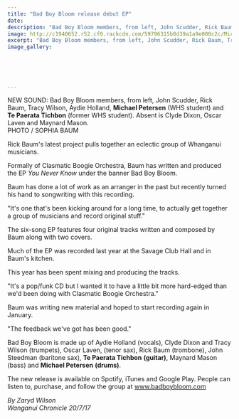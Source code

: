 ```yaml
---
title: "Bad Boy Bloom release debut EP"
date: 
description: "Bad Boy Bloom members, from left, John Scudder, Rick Baum, Tracy Wilson, Aydie Holland, Michael Petersen (WHS student) and Te Paerata Tichbon (former WHS student). Absent is Clyde Dixon, Oscar Laven.."
image: http://c1940652.r52.cf0.rackcdn.com/59796315b8d39a1a9e000c2c/Michael-Petersen-Bad-Boy-Bloom-band-chron.jpg
excerpt: "Bad Boy Bloom members, from left, John Scudder, Rick Baum, Tracy Wilson, Aydie Holland, Michael Petersen (WHS student) and Te Paerata Tichbon (former WHS student). Absent is Clyde Dixon, Oscar Laven and Maynard Mason."
image_gallery:
    
    
    
    
    
---
```


<p><span>NEW SOUND: Bad Boy Bloom members, from left, John Scudder, Rick Baum, Tracy Wilson, Aydie Holland, <strong>Michael Petersen</strong> (WHS student) and <strong>Te Paerata Tichbon</strong> (former WHS student). Absent is Clyde Dixon, Oscar Laven and Maynard Mason.<br />PHOTO / SOPHIA BAUM</span></p>
<p class="element element-paragraph">Rick Baum's latest project pulls together an eclectic group of Whanganui musicians.</p>
<p class="element element-paragraph">Formally of Clasmatic Boogie Orchestra, Baum has written and produced the EP&nbsp;<em>You Never Know</em>&nbsp;under the banner Bad Boy Bloom.</p>
<p class="element element-paragraph">Baum has done a lot of work as an arranger in the past but recently turned his hand to songwriting with this recording.</p>
<p class="element element-paragraph">"It's one that's been kicking around for a long time, to actually get together a group of musicians and record original stuff."</p>
<p class="element element-paragraph">The six-song EP features four original tracks written and composed by Baum along with two covers.</p>
<p class="element element-paragraph">Much of the EP was recorded last year at the Savage Club Hall and in Baum's kitchen.</p>
<p class="element element-paragraph">This year has been spent mixing and producing the tracks.</p>
<p class="element element-paragraph">"It's a pop/funk CD but I wanted it to have a little bit more hard-edged than we'd been doing with Clasmatic Boogie Orchestra."</p>
<p class="element element-paragraph">Baum was writing new material and hoped to start recording again in January.</p>
<p class="element element-paragraph">"The feedback we've got has been good."</p>
<p class="element element-paragraph">Bad Boy Bloom is made up of Aydie Holland (vocals), Clyde Dixon and Tracy Wilson (trumpets), Oscar Laven, (tenor sax), Rick Baum (trombone), John Steedman (baritone sax), <strong>Te Paerata Tichbon</strong> <strong>(guitar)</strong>, Maynard Mason (bass) and <strong>Michael Petersen</strong> <strong>(drums)</strong>.</p>
<p class="element element-paragraph">The new release is available on Spotify, iTunes and Google Play. People can listen to, purchase, and follow the group at&nbsp;<a href="https://www.badboybloom.com/music/" target="null">www.badboybloom.com</a></p>
<p><em>By Zaryd Wilson</em><br /><em>Wanganui Chronicle 20/7/17</em></p>

